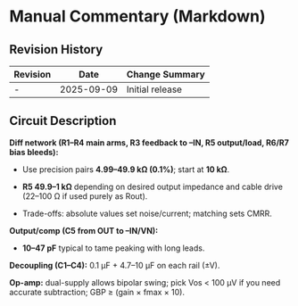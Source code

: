 # Manual Commentary (Markdown)

## Revision History

| Revision | Date       | Change Summary  |
| -------- | ---------- | --------------- |
| -        | 2025-09-09 | Initial release |

## Circuit Description

**Diff network (R1–R4 main arms, R3 feedback to –IN, R5 output/load, R6/R7 bias bleeds):**

- Use precision pairs **4.99–49.9 kΩ (0.1%)**; start at **10 kΩ**.
    
- **R5 49.9–1 kΩ** depending on desired output impedance and cable drive (22–100 Ω if used purely as Rout).
    
- Trade-offs: absolute values set noise/current; matching sets CMRR.
    

**Output/comp (C5 from OUT to –IN/VN):**

- **10–47 pF** typical to tame peaking with long leads.
    

**Decoupling (C1–C4):** 0.1 µF + 4.7–10 µF on each rail (±V).

**Op-amp:** dual-supply allows bipolar swing; pick Vos < 100 µV if you need accurate subtraction; GBP ≥ (gain × fmax × 10).